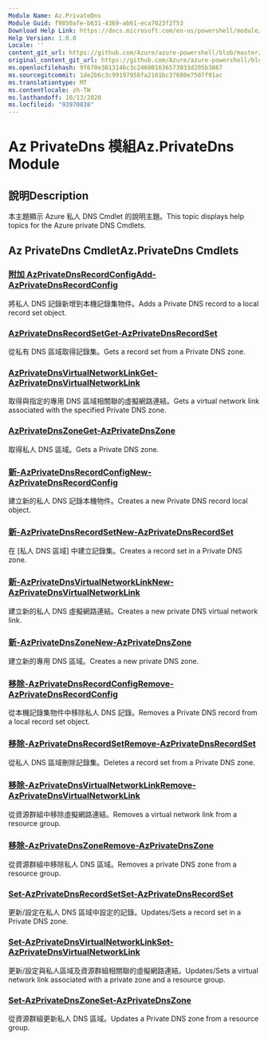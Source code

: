 ```yaml
---
Module Name: Az.PrivateDns
Module Guid: f9850afe-b631-4369-ab61-eca7023f2f53
Download Help Link: https://docs.microsoft.com/en-us/powershell/module/az.privatedns
Help Version: 1.0.0
Locale: ''
content_git_url: https://github.com/Azure/azure-powershell/blob/master/src/PrivateDns/PrivateDns/help/Az.PrivateDNS.md
original_content_git_url: https://github.com/Azure/azure-powershell/blob/master/src/PrivateDns/PrivateDns/help/Az.PrivateDNS.md
ms.openlocfilehash: 9f670e3013146c3c246001636573033d205b3867
ms.sourcegitcommit: 1de2b6c3c99197958fa2101bc37680e7507f91ac
ms.translationtype: MT
ms.contentlocale: zh-TW
ms.lasthandoff: 10/13/2020
ms.locfileid: "93970838"
---
```

# <span data-ttu-id="06173-101">Az PrivateDns 模組</span><span class="sxs-lookup"><span data-stu-id="06173-101">Az.PrivateDns Module</span></span>
## <span data-ttu-id="06173-102">說明</span><span class="sxs-lookup"><span data-stu-id="06173-102">Description</span></span>
<span data-ttu-id="06173-103">本主題顯示 Azure 私人 DNS Cmdlet 的說明主題。</span><span class="sxs-lookup"><span data-stu-id="06173-103">This topic displays help topics for the Azure private DNS Cmdlets.</span></span>

## <span data-ttu-id="06173-104">Az PrivateDns Cmdlet</span><span class="sxs-lookup"><span data-stu-id="06173-104">Az.PrivateDns Cmdlets</span></span>
### [<span data-ttu-id="06173-105">附加 AzPrivateDnsRecordConfig</span><span class="sxs-lookup"><span data-stu-id="06173-105">Add-AzPrivateDnsRecordConfig</span></span>](Add-AzPrivateDnsRecordConfig.md)
<span data-ttu-id="06173-106">將私人 DNS 記錄新增到本機記錄集物件。</span><span class="sxs-lookup"><span data-stu-id="06173-106">Adds a Private DNS record to a local record set object.</span></span>

### [<span data-ttu-id="06173-107">AzPrivateDnsRecordSet</span><span class="sxs-lookup"><span data-stu-id="06173-107">Get-AzPrivateDnsRecordSet</span></span>](Get-AzPrivateDnsRecordSet.md)
<span data-ttu-id="06173-108">從私有 DNS 區域取得記錄集。</span><span class="sxs-lookup"><span data-stu-id="06173-108">Gets a record set from a Private DNS zone.</span></span>

### [<span data-ttu-id="06173-109">AzPrivateDnsVirtualNetworkLink</span><span class="sxs-lookup"><span data-stu-id="06173-109">Get-AzPrivateDnsVirtualNetworkLink</span></span>](Get-AzPrivateDnsVirtualNetworkLink.md)
<span data-ttu-id="06173-110">取得與指定的專用 DNS 區域相關聯的虛擬網路連結。</span><span class="sxs-lookup"><span data-stu-id="06173-110">Gets a virtual network link associated with the specified Private DNS zone.</span></span>

### [<span data-ttu-id="06173-111">AzPrivateDnsZone</span><span class="sxs-lookup"><span data-stu-id="06173-111">Get-AzPrivateDnsZone</span></span>](Get-AzPrivateDnsZone.md)
<span data-ttu-id="06173-112">取得私人 DNS 區域。</span><span class="sxs-lookup"><span data-stu-id="06173-112">Gets a Private DNS zone.</span></span>

### [<span data-ttu-id="06173-113">新-AzPrivateDnsRecordConfig</span><span class="sxs-lookup"><span data-stu-id="06173-113">New-AzPrivateDnsRecordConfig</span></span>](New-AzPrivateDnsRecordConfig.md)
<span data-ttu-id="06173-114">建立新的私人 DNS 記錄本機物件。</span><span class="sxs-lookup"><span data-stu-id="06173-114">Creates a new Private DNS record local object.</span></span>

### [<span data-ttu-id="06173-115">新-AzPrivateDnsRecordSet</span><span class="sxs-lookup"><span data-stu-id="06173-115">New-AzPrivateDnsRecordSet</span></span>](New-AzPrivateDnsRecordSet.md)
<span data-ttu-id="06173-116">在 [私人 DNS 區域] 中建立記錄集。</span><span class="sxs-lookup"><span data-stu-id="06173-116">Creates a record set in a Private DNS zone.</span></span>

### [<span data-ttu-id="06173-117">新-AzPrivateDnsVirtualNetworkLink</span><span class="sxs-lookup"><span data-stu-id="06173-117">New-AzPrivateDnsVirtualNetworkLink</span></span>](New-AzPrivateDnsVirtualNetworkLink.md)
<span data-ttu-id="06173-118">建立新的私人 DNS 虛擬網路連結。</span><span class="sxs-lookup"><span data-stu-id="06173-118">Creates a new private DNS virtual network link.</span></span>

### [<span data-ttu-id="06173-119">新-AzPrivateDnsZone</span><span class="sxs-lookup"><span data-stu-id="06173-119">New-AzPrivateDnsZone</span></span>](New-AzPrivateDnsZone.md)
<span data-ttu-id="06173-120">建立新的專用 DNS 區域。</span><span class="sxs-lookup"><span data-stu-id="06173-120">Creates a new private DNS zone.</span></span>

### [<span data-ttu-id="06173-121">移除-AzPrivateDnsRecordConfig</span><span class="sxs-lookup"><span data-stu-id="06173-121">Remove-AzPrivateDnsRecordConfig</span></span>](Remove-AzPrivateDnsRecordConfig.md)
<span data-ttu-id="06173-122">從本機記錄集物件中移除私人 DNS 記錄。</span><span class="sxs-lookup"><span data-stu-id="06173-122">Removes a Private DNS record from a local record set object.</span></span>

### [<span data-ttu-id="06173-123">移除-AzPrivateDnsRecordSet</span><span class="sxs-lookup"><span data-stu-id="06173-123">Remove-AzPrivateDnsRecordSet</span></span>](Remove-AzPrivateDnsRecordSet.md)
<span data-ttu-id="06173-124">從私人 DNS 區域刪除記錄集。</span><span class="sxs-lookup"><span data-stu-id="06173-124">Deletes a record set from a Private DNS zone.</span></span>

### [<span data-ttu-id="06173-125">移除-AzPrivateDnsVirtualNetworkLink</span><span class="sxs-lookup"><span data-stu-id="06173-125">Remove-AzPrivateDnsVirtualNetworkLink</span></span>](Remove-AzPrivateDnsVirtualNetworkLink.md)
<span data-ttu-id="06173-126">從資源群組中移除虛擬網路連結。</span><span class="sxs-lookup"><span data-stu-id="06173-126">Removes a virtual network link from a resource group.</span></span>

### [<span data-ttu-id="06173-127">移除-AzPrivateDnsZone</span><span class="sxs-lookup"><span data-stu-id="06173-127">Remove-AzPrivateDnsZone</span></span>](Remove-AzPrivateDnsZone.md)
<span data-ttu-id="06173-128">從資源群組中移除私人 DNS 區域。</span><span class="sxs-lookup"><span data-stu-id="06173-128">Removes a private DNS zone from a resource group.</span></span>

### [<span data-ttu-id="06173-129">Set-AzPrivateDnsRecordSet</span><span class="sxs-lookup"><span data-stu-id="06173-129">Set-AzPrivateDnsRecordSet</span></span>](Set-AzPrivateDnsRecordSet.md)
<span data-ttu-id="06173-130">更新/設定在私人 DNS 區域中設定的記錄。</span><span class="sxs-lookup"><span data-stu-id="06173-130">Updates/Sets a record set in a Private DNS zone.</span></span>

### [<span data-ttu-id="06173-131">Set-AzPrivateDnsVirtualNetworkLink</span><span class="sxs-lookup"><span data-stu-id="06173-131">Set-AzPrivateDnsVirtualNetworkLink</span></span>](Set-AzPrivateDnsVirtualNetworkLink.md)
<span data-ttu-id="06173-132">更新/設定與私人區域及資源群組相關聯的虛擬網路連結。</span><span class="sxs-lookup"><span data-stu-id="06173-132">Updates/Sets a virtual network link associated with a private zone and a resource group.</span></span>

### [<span data-ttu-id="06173-133">Set-AzPrivateDnsZone</span><span class="sxs-lookup"><span data-stu-id="06173-133">Set-AzPrivateDnsZone</span></span>](Set-AzPrivateDnsZone.md)
<span data-ttu-id="06173-134">從資源群組更新私人 DNS 區域。</span><span class="sxs-lookup"><span data-stu-id="06173-134">Updates a Private DNS zone from a resource group.</span></span>

